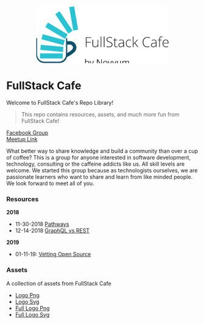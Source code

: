 <p align="center">
<img src="assets/fullLogo.svg"
height="150px"></p>

# FullStack Cafe

Welcome to FullStack Cafe's Repo Library!

> This repo contains resources, assets, and much more fun from FullStack Cafe!

[Facebook Group](https://www.facebook.com/groups/fullstackcafe/)
<br/>
[Meetup Link](https://www.meetup.com/fullstackcafe/)

What better way to share knowledge and build a community than over a cup of coffee? This is a group for anyone interested in software development, technology, consulting or the caffeine addicts like us. All skill levels are welcome. We started this group because as technologists ourselves, we are passionate learners who want to share and learn from like minded people. We look forward to meet all of you.

### Resources

**2018**

- 11-30-2018 [Pathways](resources/2018/11-30-2018/README.md)
- 12-14-2018 [GraphQL vs REST](resources/2018/12-14-2018/README.md)

**2019**

- 01-11-19: [Vetting Open Source](resources/2019/1-11-2019/README.md)

### Assets

A collection of assets from FullStack Cafe

- [Logo Png](assets/logo.png)
- [Logo Svg](assets/logo.svg)
- [Full Logo Png](assets/fullLogo.png)
- [Full Logo Svg](assets/fullLogo.svg)
